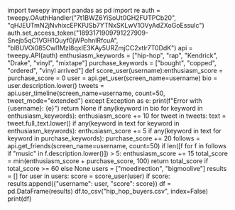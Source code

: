 import tweepy
import pandas as pd
import re
auth = tweepy.OAuthHandler("7t1BWZ6YiSoUt0GH2FUTPCb20", "qHJEUTmN2jNvhixcEPKPJSb7YTNxSKLwV1OVyAdZXoGoEssuIc")
auth.set_access_token("1893171909791227909-Snejb5qC1VGH1Quyf0jWPohnlRfcuA", "bl8UVOi085Cwl1MzI8qxIE3KAy5URZmjCC2xtlr7T0DdK")
api = tweepy.API(auth)
enthusiasm_keywords = ["hip-hop", "rap", "Kendrick", "Drake", "vinyl", "mixtape"]
purchase_keywords = ["bought", "copped", "ordered", "vinyl arrived"]
def score_user(username):enthusiasm_score = purchase_score = 0
user = api.get_user(screen_name=username)
bio = user.description.lower()
tweets = api.user_timeline(screen_name=username, count=50, tweet_mode="extended")
except Exception as e:
print(f"Error with {username}: {e}")
return None
if any(keyword in bio for keyword in enthusiasm_keywords):
enthusiasm_score += 10
for tweet in tweets:
text = tweet.full_text.lower()
if any(keyword in text for keyword in enthusiasm_keywords):
enthusiasm_score += 5
if any(keyword in text for keyword in purchase_keywords):
purchase_score += 20
follows = api.get_friends(screen_name=username, count=50)
if len([f for f in follows if "music" in f.description.lower()]) > 5:
enthusiasm_score += 15
total_score = min(enthusiasm_score + purchase_score, 100)
return total_score if total_score >= 60 else None
users = ["moedirection", "bigmoolive"]
results = []
for user in users:
score = score_user(user)
if score:
results.append({"username": user, "score": score})
df = pd.DataFrame(results)
df.to_csv("hip_hop_buyers.csv", index=False)
print(df)
​​​​​​​​​​​​​​​​​​​​​​​​​​​​​​​​​​​​​​​​​​​​​​​